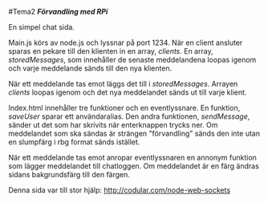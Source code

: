 #Tema2
__*Förvandling med RPi*__

En simpel chat sida. 

Main.js körs av node.js och lyssnar på port 1234. När en client ansluter sparas en pekare till den klienten in en array, *clients*. En array, *storedMessages*, som innehåller de senaste meddelandena loopas igenom och varje meddelande sänds till den nya klienten.

När ett meddelande tas emot läggs det till i *storedMessages*. Arrayen *clients* loopas igenom och det nya meddelandet sänds ut till varje klient.

Index.html innehåller tre funktioner och en eventlyssnare. En funktion, *saveUser* sparar ett användaralias. 
Den andra funktionen, *sendMessage*, sänder ut det som har skrivits när enterknappen trycks ner. 
Om meddelandet som ska sändas är strängen "förvandling" sänds den inte utan en slumpfärg i rbg format sänds istället.

När ett meddelande tas emot anropar eventlyssnaren en annonym funktion som lägger meddelandet till chatloggen. 
Om meddelandet är en färg ändras sidans bakgrundsfärg till den färgen. 

Denna sida var till stor hjälp: http://codular.com/node-web-sockets
